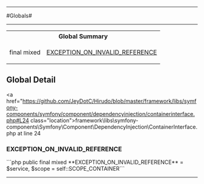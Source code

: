 - - -

#Globals#

- - -

<table id="summary_global" class="title">
<tr><th colspan="2" class="title">Global Summary</th></tr>
<tr>
<td>final  mixed</td>
<td class="description"><p class="name"><a href="#EXCEPTION_ON_INVALID_REFERENCE">EXCEPTION_ON_INVALID_REFERENCE</a></p></td>
</tr>
</table>

<h2 id="detail_global">Global Detail</h2>

<a href="https://github.com/JeyDotC/Hirudo/blob/master/framework/libs/symfony-components/symfony/component/dependencyinjection/containerinterface.php#L24 class="location">framework\libs\symfony-components\Symfony\Component\DependencyInjection\ContainerInterface.php at line 24</a>

<h3 id="EXCEPTION_ON_INVALID_REFERENCE">EXCEPTION_ON_INVALID_REFERENCE</h3>
```php
public final  mixed **EXCEPTION_ON_INVALID_REFERENCE** = $service, $scope = self::SCOPE_CONTAINER```
<div class="details">
</div>

- - -

